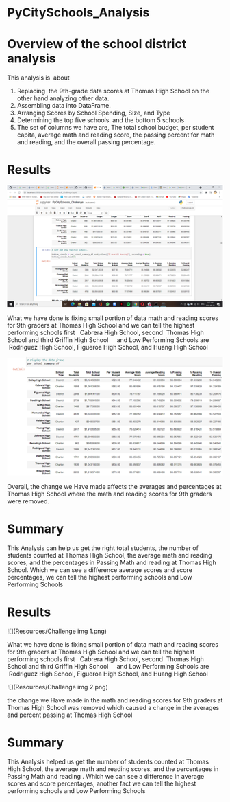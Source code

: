 # PyCitySchools_Analysis 



# Overview of the school district analysis
This analysis is  about  
1.  Replacing  the 9th-grade data scores at Thomas High School on the other hand analyzing other data. 
2.  Assembling data into DataFrame.
3.  Arranging Scores by School Spending, Size, and Type
4.  Determining the top five schools. and the bottom 5 schools
5.  The set of columns we have are, The total school budget, per student capita, average math and reading score, the passing percent for math and reading, and the overall passing percentage.




# Results



  ![](Resources/Challenge%20img%201.png)




What we have done is fixing small portion of data math and reading scores for 9th graders at Thomas High School and we can tell the highest performing schools first   Cabrera High School, second  Thomas High School and third Griffin High School     and Low Performing Schools are  Rodriguez High School, Figueroa High School, and Huang High School



   ![](Resources/Challenge%20img%202.png)

Overall, the change we Have made affects the averages and percentages  at Thomas High School where the math and reading scores for 9th graders were removed.

# Summary
This Analysis can help us get the right total students, the number of students counted at Thomas High School, the average math and reading scores, and the percentages in Passing Math and reading at Thomas High School. Which we can see a difference average scores and score percentages, we can tell the highest performing schools
and Low Performing Schools

# Results


![](Resources/Challenge img 1.png)




What we have done is fixing small portion of data math and reading scores for 9th graders at Thomas High School and we can tell the highest performing schools first   Cabrera High School, second  Thomas High School and third Griffin High School     and Low Performing Schools are  Rodriguez High School, Figueroa High School, and Huang High School


![](Resources/Challenge img 2.png)

the change we Have made in the math and reading scores for 9th graders at Thomas High School was removed which caused a change in the averages and percent passing at Thomas    High School

# Summary
This Analysis  helped us get  the number of students counted at Thomas High School, the average math and reading scores, and the percentages in Passing Math and reading . Which we can see a difference in average scores and score percentages, another fact we can tell the highest performing schools
and Low Performing Schools
